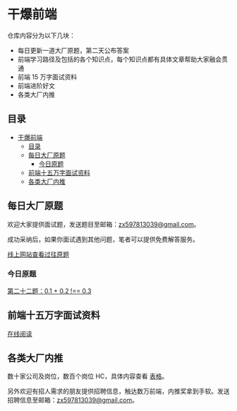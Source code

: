 # 干爆前端

仓库内容分为以下几块：

- 每日更新一道大厂原题，第二天公布答案
- 前端学习路径及包括的各个知识点，每个知识点都有具体文章帮助大家融会贯通
- 前端 15 万字面试资料
- 前端进阶好文
- 各类大厂内推

## 目录

- [干爆前端](#干爆前端)
  - [目录](#目录)
  - [每日大厂原题](#每日大厂原题)
    - [今日原题](#今日原题)
  - [前端十五万字面试资料](#前端十五万字面试资料)
  - [各类大厂内推](#各类大厂内推)


## 每日大厂原题

欢迎大家提供面试题，发送题目至邮箱：zx597813039@gmail.com。

成功采纳后，如果你面试遇到其他问题，笔者可以提供免费解答服务。

[线上网站查看过往原题](https://jsgodroad.com/questions)

### 今日原题

[第二十二题：0.1 + 0.2 !== 0.3](https://github.com/KieSun/fucking-frontend/issues/28)

## 前端十五万字面试资料

[在线阅读](https://yuchengkai.cn/home/)

## 各类大厂内推

数十家公司及岗位，数百个岗位 HC，具体内容查看 [表格](https://bitable.feishu.cn/appdL3vQNYWhT2hGnNRjlC9XoWD)。

另外欢迎有招人需求的朋友提供招聘信息，触达数万前端，内推奖拿到手软。发送招聘信息至邮箱：zx597813039@gmail.com。
